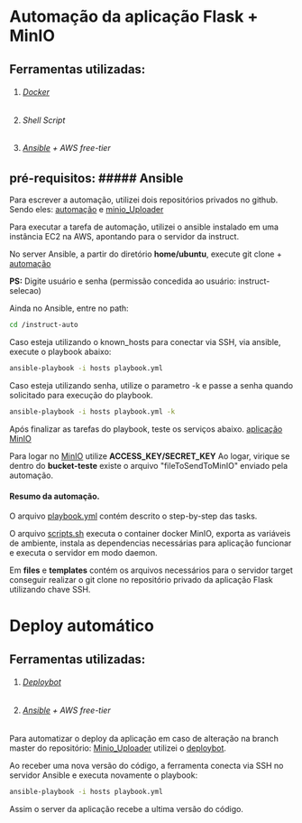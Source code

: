 # Automação da aplicação Flask + MinIO

## Ferramentas utilizadas:
1. ###### [Docker](https://docs.docker.com/)
2. ###### Shell Script
3. ###### [Ansible](https://docs.ansible.com/ansible/latest/index.html) + AWS free-tier

## pré-requisitos: ##### Ansible

Para escrever a automação, utilizei dois repositórios privados no github.
Sendo eles: [automação](https://github.com/felipteixeira/instruct-auto.git) e
[minio_Uploader](https://github.com/felipteixeira/python)

Para executar a tarefa de automação, utilizei o ansible instalado em uma instância EC2 na AWS, apontando para o servidor da instruct.

No server Ansible, a partir do diretório **home/ubuntu**, execute git clone + [automação](https://github.com/felipteixeira/instruct-auto.git)

**PS:** Digite usuário e senha (permissão concedida ao usuário: instruct-selecao)

Ainda no Ansible, entre no path:
```bash
cd /instruct-auto
```
Caso esteja utilizando o known_hosts para conectar via SSH, via ansible, execute o playbook abaixo: 
```bash
ansible-playbook -i hosts playbook.yml 
```
Caso esteja utilizando senha, utilize o parametro -k e passe a senha quando solicitado para execução do playbook.
```bash
ansible-playbook -i hosts playbook.yml -k
```

Após finalizar as tarefas do playbook, teste os serviços abaixo. 
[aplicação](http://52.14.169.24:5000/) [MinIO](http://52.14.169.24:9000/)

Para logar no [MinIO](http://52.14.169.24:9000/) utilize **ACCESS_KEY/SECRET_KEY**
Ao logar, virique se dentro do **bucket-teste** existe o arquivo "fileToSendToMinIO" enviado pela automação.

#### Resumo da automação.

O arquivo [playbook.yml](https://github.com/felipteixeira/instruct-auto/blob/master/playbook.yml) contém descrito o step-by-step das tasks.

O arquivo [scripts.sh](https://github.com/felipteixeira/instruct-auto/blob/master/scripts.sh) executa o container docker MinIO, exporta as variáveis de ambiente,
instala as dependencias necessárias para aplicação funcionar e executa o servidor em modo daemon.

Em **files** e **templates** contém os arquivos necessários para o servidor target conseguir realizar o git clone no repositório privado da aplicação Flask utilizando chave SSH. 

# Deploy automático
## Ferramentas utilizadas:
1. ###### [Deploybot](https://deploybot.com/)
2. ###### [Ansible](https://docs.ansible.com/ansible/latest/index.html) + AWS free-tier

Para automatizar o deploy da aplicação em caso de alteração na branch master do repositório: [Minio_Uploader](https://github.com/felipteixeira/python) utilizei o [deploybot](https://deploybot.com/).

Ao receber uma nova versão do código, a ferramenta conecta via SSH no servidor Ansible e executa novamente o playbook: 
```bash
ansible-playbook -i hosts playbook.yml 
```
Assim o server da aplicação recebe a ultima versão do código. 












